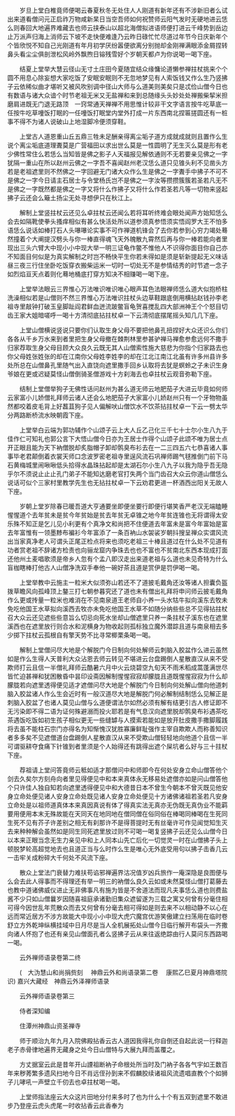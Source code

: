 <!-- { "loadSidebar": true } -->
　　岁旦上堂白椎竟师便喝云春夏秋冬无处住人人刚道有新年还有不涉新旧者么试出来道看僧问元正启祚万物咸新杲日当空吾师如何祝赞师云阳气发时无硬地进云恁么则春回大地遍界难藏去也师云挟泰山以超北海僧拟进语师便打进云千峰势到岳边止万派声归海上消师云下坡不走快便难逢乃云昨日碌忙忙尽道过年节今日庆新年个个皆欣悦不知自己光刚道有年月初学厌纷嚣便欲离分别抛却金刚禅满眼添金屑捏转鼻头看尘尘俱剖泄松风岭外飘煦日镕残雪好个岁朝天都卢为你说喝一喝下座。

　　结夏上堂举大慧云径山无寸土庄田今夏随宜结众缘慵论道懒参禅拄杖挑来个个圆不用息心除妄想大家吃饭了安眠安眠则不无忽地梦见有人索饭钱又作么生乃竖拂子云依稀似曲才堪听又被风吹别调中径山大师与么道美则美矣只是忒俭山僧今日也有数语与诸大众谙个时节老祖无米又无盐禅和来到总随缘头头妙处处禅搬柴挈米担磨肩进既无门退无路顶　一窍常通天禅禅不用思惟计较非干文字语言按牛吃草底一任按牛吃草噇饭打眠的一任噇饭打眠堂内堂外打成一片东西南北捏匾搓圆还有一桩事不得不为诸人说破山上地湿脚冷便须穿鞋。

　　上堂古人道恩重山丘五鼎三牲未足酬亲得离尘垢子道方成就成就则且置作么生说个离尘垢底道理聻莫是广营福田以求出世么莫是一性圆明了无生灭么莫是形有老少佛性常住么若恁么当知皆是佛之影子人天福报见解依通则不无若要亲见佛之一字犹隔一重山在所以赵州云佛之一字吾不喜闻赵州老汉恁么道只见锥头利不见凿头方若是老祖遮里则不然佛之一字回避无门诸大众作么生是佛之一字聻手中拂子不可不是佛之一字今日请主石居士与令堂杨氏岂不是佛之一字汝等攒攒簇簇若圣若凡无不是佛之一字既然都是佛之一字又将什么作拂子又将什么作若圣若凡等一切物来竖起拂子云还会么簸土扬尘无处寻想伊只在秋江上。

　　解制上堂竖拄杖云还见么卓拄杖云还闻么若将耳听终难会眼处闻声方始知恁么会去如隔靴使拳头搔痒相似有甚么快活处所以道参须真参悟须实悟阎罗大王不怕多语恁么说话如棒打石人头嚗嚗论实事不可作禅道机锋会了去你若参到心穷力竭处蓦然撞着个大阐提汉劈头与你一棒直得魂飞天外魄散九霄然后再与你一棒若能向者里现出三头六臂大中现小小中现大举一明三证龟作鳖不惟他人不识得你面目你自己亦不知面目何似是为真实解制之时岂不畅快平生你若未得如是须是斩新提起无义味话昼三夜三行住坐卧吃饭穿衣搬柴运米一切时一切处无不是参情结秀的时节遮一念子如烈焰亘天点着则化蓦地桶底打穿方知决不相赚喝一喝下座。

　　上堂举法眼云三界惟心万法唯识唯识唯心眼声耳色法眼禅师恁么道大似抱桥柱洗澡相似若是山僧则不然三界惟心万法唯识拄杖头边草鞋跟底倒用横拈赵钱孙李老祖寺里敲钟打破玉皇脚趾阎君鲜血迸流跛鳖盲龟贺喜搅乱四大部洲神王个个怒目切齿王家大姐暗嗟呼一喝十方清彻底拈拄杖卓一下云清彻底摆尾摇头知几几下座。

　　上堂山僧横说竖说只要你们认取生身父母不要把他鼻孔扭捏好大众还识么你们各各从千乡万水来到者里把生身父母撤在棘荆林里参甚驴禅马禅愈参愈远何不撒手归家荐取生身父母目顾大众良久云既无其人山僧索性施大慈悲为你指个归家路去也你父母姓张姓张的却在江南你父母姓李姓李的却在江北江南江北虽有许多州县许多处所总在山僧鼻孔里随气出入直饶向遮里撒手回乡认取将去犹是螟蛉之子未识生身爷娘在更或迟疑莫怪山僧倒骑圣僧游戏十方刹海去也卓拄杖云观音弥勒下座。

　　结制上堂僧举狗子无佛性话问赵州为甚么道无师云地肥茄子大进云毕竟如何师云家富小儿娇僧礼拜师云诸人还会么地肥茄子大家富小儿娇赵州只有一个牙物物虽然都咬着皮毛背上好藞苴狗子见人偏解吠山僧饮水不饮茶拈拄杖卓一下云一劈太华分两路断桥流水映朝霞下座。

　　上堂举白云端为郭功辅作个山颂子云上大人丘乙己化三千七十士尔小生八九于佳作仁可知礼也郭公言下大悟山僧今日亦为王居士作得个山颂子此颂不唯为居士点开正眼且能为天下衲僧脱却炙脂帽子卸却鹘臭布衫去在一二三四五六七恭喜诸人事事毕老君颠倒着衣裳天师口念波罗密老祖寺里逞风流石巩禅师踢气毬推倒门前下马石黄梅城里闹啾啾低头拾得水晶珠拈起却是太湖石尔小生八九子以我为隐乎吾无隐乎尔不须说止止止孔门弟子不能知达磨老官打失两个当门齿召大众云你道山僧恁么说话可似个三家村里教学先生也无拈拄杖卓一下云劝君更进一杯酒西出阳关无故人下座。

　　岁朝上堂岁除春已暖吾道大亨通要坐即便坐要行即便行堪笑香严老汉无端瞌睡惺惺道个去年贫未是贫今年贫始是贫去年贫无卓锥之地今年贫连锥也无将谓得太安乐殊不知正是乞儿见小利更有个真净文和尚把不住便道去年富未是富今年富始是富去年富惟有一领墨黪布褊衫今年富添了一条百衲山水袈裟岁朝抖搜呈禅众实谓风流出当家真净老人可谓头正尾正检点将来也须吃老祖三十棒且道过在什么处不见道有功者赏老祖不辞诸方检责也向骊龙窟内争珠去也也不富也不贫南北东西本现成打面还他州土麦唱歌须是帝乡人忽有个孟八即汉走出来道老祖与么道也未见奇特为什么盲枷瞎棒打他古人山僧净洗双手奉他一碗好茶且道是赏伊是罚伊喝一喝。

　　上堂举教中云施主一粒米大似须弥山若还不了道披毛戴角还汝等诸人担囊负盔拨草瞻风向孤峰顶上鏊三打七朝参暮究还了道也未有僧出礼拜将申问师云披毛戴角作么更或抟量一粒米也难消在不见南泉道王老师自小养一头水牯牛拟向溪东去牧未免吃他国王水草拟向溪西去牧亦未免吃他国王水草不如随分纳些些总不见得拈拄杖召大众云还见遮些些意旨么切忌向死水坐却山僧遮里只养一条拄杖子溪东也在遮里溪西也在遮里放行则合水和泥横身为物收起则孤标独立魔外潜踪且道与南泉相去多少掷下拄杖云孤根自有擎天势不比寻常楖栗条喝一喝。

　　解制上堂僧问尽大地是个解脱门今日制向何处解师云刺脑入胶盆作么进云虽然如是作么生得人天普利大众沾恩去师云转见不堪进云台盘踢倒人星散直汉从来不受欺师打云且信一半僧礼拜师云酷暑六月中火云烧碧空九旬天不雨禾稻成蒿蓬满世尽皆忙迫甚禅和犹困散昏中昙印设斋因解制惺惺寂寂却朦胧且道既惺惺寂寂为什么却朦胧若向遮里透得便见适才遮僧问尽大地是个解脱门今日制向何处解山僧向他道刺脑入胶盆诸人作么生会近时有一般汉道尽大地是解脱门何必解制结制恁么见解正是刺脑入胶盆了也诸人莫见山僧与么道便谓法尔如然必须有解有结更引古人修证即不无污染即不得二语为证何殊避溺而投火耶若是有气息汉向遮里脱却鹘臭布衫遇茶吃茶遇饭吃饭如初生孩子相似更无一些缝罅与人摸索若能如是放开肚皮撒手撒脚履践将去虽不能柱石宗门亦得名为知惭愧汉犹胜寡廉鲜耻强作主宰自欺欺人而称善知识者多多矣不见遮僧道台盘踢倒人星散直汉从来不受欺山僧轻轻地向他道个且信一半可谓驱耕夺食痛下针锥到者里须是个人始得还有跳得出遮个屎坑者么好与三十拄杖下座。

　　荐祖请上堂问答竟师云秪如适才那僧问中和师即今在何处安身立命山僧答他个剑去久矣尔方刻舟向者里见得便见中和本来真体永无移易处遮僧亦如是问山僧答他个只许佳人独自知若向遮里透得便见中和大德昔日本不曾生今朝本不曾灭既见他安身立命处便见诸人安身立命处既见诸人安身立命处便见十方诸佛诸祖若圣若凡安身立命处是以祖师道真体本来真因真说有体了得真实法无真亦无伪既无真伪业不能羁要用便用本末无殊故能在天同天在地同地在僧同僧在俗同俗在棒喝同棒喝在生死同生死不见有芥子许差别之相无有刹那许不是得菩提时无有丝毫许可作见闻觉知生灭去来种种解会虽然如是同生同死遮里放过则不可喝一喝复竖拂子云还见么山僧今日以本来正眼当念无生力亲见中和上人同本山先亡后化一切觉灵一时在山僧拂子头上顿脱梦轮高超觉地去也且道正当与么时作么生是唯心无外底受用句以拂子击香几云一击牢关成粉碎大千何处不风流下座。

　　散众上堂法门衰替力难扶苟谄邪禅遍界沽况值岁凶兵旅作一庵深隐是良图便与么会去此人得事而不得理还有举一明三的衲僧么良久云如或未然莫怪山僧打葛藤去也教中道诸佛威仪进止无非佛事凡有施为皆是不舍道法而现凡夫事恁么道也则费盐酱不少只如山僧曩岁因随喜祖庭承诸勤旧集众遮留遂为三载之寓又何曾有分毫住相可得今因世乱年荒散众而去又何曾有分毫去相可得如是则去来不以相动静不以心在远而常近居方不涉方故能大中现小小中现大虎穴魔宫优游笑傲建立扫荡用在临时卷舒立方外乾坤纵横挂域中日月尽是当人全机展拓处山僧今日临行解开布袋头一齐撒向诸人怀抱了也还有亲见山僧面孔者么竖拂子云从来往返绝踪由行人莫问东西路喝一喝。

　　云外禅师语录卷第二终

　　(　大沩慧山和尚捐赀刻
　神鼎云外和尚语录第二卷
　康熙乙巳夏月神鼎塔院识)
嘉兴大藏经　神鼎云外泽禅师语录


　　云外禅师语录卷第三

　　侍者深知编

　　住潭州神鼎山资圣禅寺

　　师于顺治九年九月入院佛殿拈香云古人道因我得礼你自倒还自起此说一行释迦老子赤骨律地遍界无藏身之处今日山僧特与大展九拜而盖覆之。

　　方丈据室云此是昔年开山諲祖断衲子命根处所当时及门衲子各各气宇如王数百年来秽莠繁多遗风扫地今日不肖远侄孙到来不假麟胶续诸祖风流遗唱直教个个如狮子儿哮吼一声壁立千仞去也卓拄杖喝一喝。

　　上堂师指法座云大众这片田地分付来多时了也为什么十个有五双到遮里不敢进步乃登座云虎头虎尾一时收拈香云此香奉为
